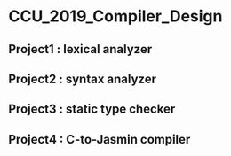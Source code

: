 # CCU_2019_Compiler_Design
## Project1 : lexical analyzer
## Project2 : syntax analyzer
## Project3 : static type checker
## Project4 : C-to-Jasmin compiler
